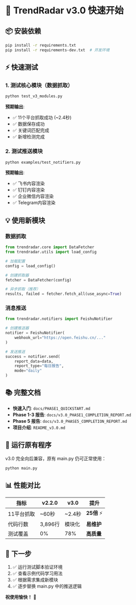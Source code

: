 # 🚀 TrendRadar v3.0 快速开始

## 📦 安装依赖

```bash
pip install -r requirements.txt
pip install -r requirements-dev.txt  # 开发环境
```

## ⚡ 快速测试

### 1. 测试核心模块（数据抓取）

```bash
python test_v3_modules.py
```

**预期输出**:
- ✅ 11个平台抓取成功 (~2.4秒)
- ✅ 数据保存成功
- ✅ 关键词匹配完成
- ✅ 新增检测完成

### 2. 测试推送模块

```bash
python examples/test_notifiers.py
```

**预期输出**:
- ✅ 飞书内容渲染
- ✅ 钉钉内容渲染
- ✅ 企业微信内容渲染
- ✅ Telegram内容渲染

## 💡 使用新模块

### 数据抓取

```python
from trendradar.core import DataFetcher
from trendradar.utils import load_config

# 加载配置
config = load_config()

# 创建抓取器
fetcher = DataFetcher(config)

# 异步抓取（推荐）
results, failed = fetcher.fetch_all(use_async=True)
```

### 消息推送

```python
from trendradar.notifiers import FeishuNotifier

# 创建推送器
notifier = FeishuNotifier(
    webhook_url="https://open.feishu.cn/..."
)

# 发送推送
success = notifier.send(
    report_data=data,
    report_type="每日报告",
    mode="daily"
)
```

## 📚 完整文档

- **快速入门**: `docs/PHASE1_QUICKSTART.md`
- **Phase 1-3 报告**: `docs/v3.0_PHASE1_COMPLETION_REPORT.md`
- **Phase 5 报告**: `docs/v3.0_PHASE5_COMPLETION_REPORT.md`
- **项目介绍**: `README_v3.0.md`

## 🔧 运行原有程序

v3.0 完全向后兼容，原有 main.py 仍可正常使用：

```bash
python main.py
```

## 📊 性能对比

| 指标 | v2.2.0 | v3.0 | 提升 |
|------|--------|------|------|
| 11平台抓取 | ~60秒 | ~2.4秒 | **25倍** ⚡ |
| 代码行数 | 3,896行 | 模块化 | **易维护** |
| 测试覆盖 | 0% | 78% | **高质量** |

## 🎯 下一步

1. ✅ 运行测试脚本验证环境
2. ✅ 查看示例代码学习用法
3. ✅ 根据需求集成新模块
4. ✅ 逐步替换 main.py 中的推送逻辑

**祝使用愉快！** 🎉
